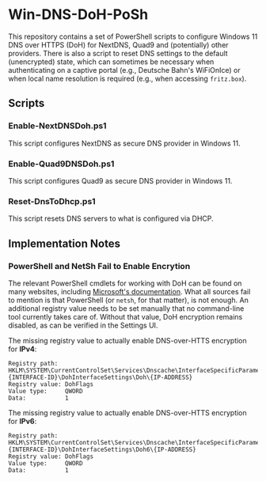 # Win-DNS-DoH-PoSh

This repository contains a set of PowerShell scripts to configure Windows 11 DNS over HTTPS (DoH) for NextDNS, Quad9 and (potentially) other providers. There is also a script to reset DNS settings to the default (unencrypted) state, which can sometimes be necessary when authenticating on a captive portal (e.g., Deutsche Bahn's WiFiOnIce) or when local name resolution is required (e.g., when accessing `fritz.box`).

## Scripts

### Enable-NextDNSDoh.ps1

This script configures NextDNS as secure DNS provider in Windows 11.

### Enable-Quad9DNSDoh.ps1

This script configures Quad9 as secure DNS provider in Windows 11.

### Reset-DnsToDhcp.ps1

This script resets DNS servers to what is configured via DHCP.

## Implementation Notes

### PowerShell and NetSh Fail to Enable Encrytion

The relevant PowerShell cmdlets for working with DoH can be found on many websites, including [Microsoft's documentation](https://docs.microsoft.com/en-us/powershell/module/dnsclient/add-dnsclientdohserveraddress?view=windowsserver2022-ps). What all sources fail to mention is that PowerShell (or `netsh`, for that matter), is not enough. An additional registry value needs to be set manually that no command-line tool currently takes care of. Without that value, DoH encryption remains disabled, as can be verified in the Settings UI.

The missing registry value to actually enable DNS-over-HTTS encryption for **IPv4**:

    Registry path:  HKLM\SYSTEM\CurrentControlSet\Services\Dnscache\InterfaceSpecificParameters\{INTERFACE-ID}\DohInterfaceSettings\Doh\{IP-ADDRESS}
    Registry value: DohFlags
    Value type:     QWORD
    Data:           1

The missing registry value to actually enable DNS-over-HTTS encryption for **IPv6**:

    Registry path:  HKLM\SYSTEM\CurrentControlSet\Services\Dnscache\InterfaceSpecificParameters\{INTERFACE-ID}\DohInterfaceSettings\Doh6\{IP-ADDRESS}
    Registry value: DohFlags
    Value type:     QWORD
    Data:           1
